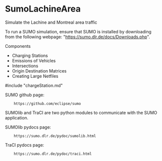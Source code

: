 # SumoLachineArea
Simulate the Lachine and Montreal area traffic

To run a SUMO simulation, ensure that SUMO is installed by downloading from the following webpage: "https://sumo.dlr.de/docs/Downloads.php".

Components
 - Charging Stations
 - Emissions of Vehicles
 - Intersections
 - Origin Destination Matrices
 - Creating Large Netfiles

#include "chargeStation.md"

SUMO github page:

        https://github.com/eclipse/sumo

SUMOlib and TraCI are two python modules to communicate with the SUMO application.

SUMOlib pydocs page:

        https://sumo.dlr.de/pydoc/sumolib.html

TraCI pydocs page:

        https://sumo.dlr.de/pydoc/traci.html



